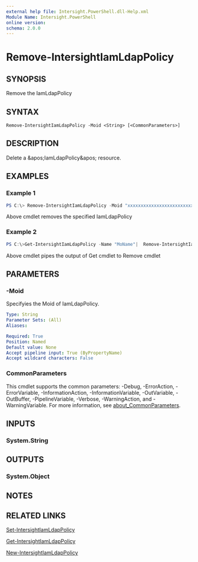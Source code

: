 ```yaml
---
external help file: Intersight.PowerShell.dll-Help.xml
Module Name: Intersight.PowerShell
online version:
schema: 2.0.0
---
```


# Remove-IntersightIamLdapPolicy

## SYNOPSIS
Remove the IamLdapPolicy

## SYNTAX

```
Remove-IntersightIamLdapPolicy -Moid <String> [<CommonParameters>]
```

## DESCRIPTION
Delete a &amp;apos;IamLdapPolicy&amp;apos; resource.

## EXAMPLES

### Example 1
```powershell
PS C:\> Remove-IntersightIamLdapPolicy -Moid "xxxxxxxxxxxxxxxxxxxxxxxxxxx"
```
Above cmdlet removes the specified IamLdapPolicy 

### Example 2
```powershell
PS C:\>Get-IntersightIamLdapPolicy -Name "MoName"|  Remove-IntersightIamLdapPolicy
```
Above cmdlet pipes the output of Get cmdlet to Remove cmdlet

## PARAMETERS

### -Moid
Specifyies the Moid of IamLdapPolicy.

```yaml
Type: String
Parameter Sets: (All)
Aliases:

Required: True
Position: Named
Default value: None
Accept pipeline input: True (ByPropertyName)
Accept wildcard characters: False
```

### CommonParameters
This cmdlet supports the common parameters: -Debug, -ErrorAction, -ErrorVariable, -InformationAction, -InformationVariable, -OutVariable, -OutBuffer, -PipelineVariable, -Verbose, -WarningAction, and -WarningVariable. For more information, see [about_CommonParameters](http://go.microsoft.com/fwlink/?LinkID=113216).

## INPUTS

### System.String

## OUTPUTS

### System.Object
## NOTES

## RELATED LINKS

[Set-IntersightIamLdapPolicy](./Set-IntersightIamLdapPolicy.md)

[Get-IntersightIamLdapPolicy](./Get-IntersightIamLdapPolicy.md)

[New-IntersightIamLdapPolicy](./New-IntersightIamLdapPolicy.md)

